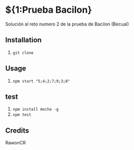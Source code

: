 
# ${1:Prueba Bacilon}
Solución al reto numero 2 de la prueba de Bacilon (Becual)

## Installation
1. `git clone`

## Usage
1. `npm start "5;4;2;7;9;3;8"`

## test
1. `npm install mocha -g`
2. `npm test`

## Credits
RawonCR
